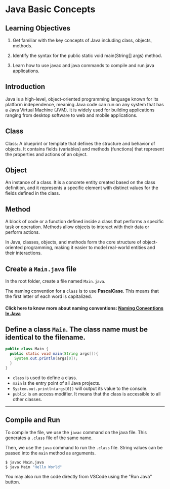 #  Java Basic Concepts

## Learning Objectives

1. Get familiar with the key concepts of Java including class, objects, methods.

2. Identify the syntax for the public static void main(String[] args) method.

3. Learn how to use javac and java commands to compile and run java applications.


## Introduction

Java is a high-level, object-oriented programming language known for its platform independence, meaning Java code can run on any system that has a Java Virtual Machine (JVM). It is widely used for building applications ranging from desktop software to web and mobile applications.

## Class
Class: A blueprint or template that defines the structure and behavior of objects. It contains fields (variables) and methods (functions) that represent the properties and actions of an object.

## Object
An instance of a class. It is a concrete entity created based on the class definition, and it represents a specific element with distinct values for the fields defined in the class.

## Method
 A block of code or a function defined inside a class that performs a specific task or operation. Methods allow objects to interact with their data or perform actions.

In Java, classes, objects, and methods form the core structure of object-oriented programming, making it easier to model real-world entities and their interactions.

## Create a `Main.java` file

In the root folder, create a file named `Main.java`.

The naming convention for a `class` is to use **PascalCase**. This means that the first letter of each word is capitalized.

#### Click here to know more about naming conventions: <a href="https://www.oracle.com/java/technologies/javase/codeconventions-namingconventions.html" target="_blank">Naming Conventions In Java</a>


##  Define a class `Main`. The class name must be identical to the filename.

```java
public class Main {
  public static void main(String args[]){
    System.out.println(args[0]);
  }
}
```

- `class` is used to define a class.
- `main` is the entry point of all Java projects.
- `System.out.println(args[0])` will output its value to the console.
- `public` is an access modifier. It means that the class is accessible to all other classes.

---

##  Compile and Run

To compile the file, we use the `javac` command on the java file. This generates a `.class` file of the same name.

Then, we use the `java` command to run the `.class` file. String values can be passed into the `main` method as arguments.

```sh
$ javac Main.java
$ java Main "Hello World"
```

You may also run the code directly from VSCode using the "Run Java" button.